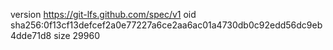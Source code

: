 version https://git-lfs.github.com/spec/v1
oid sha256:0f13cf13defcef2a0e77227a6ce2aa6ac01a4730db0c92edd56dc9eb4dde71d8
size 29960
